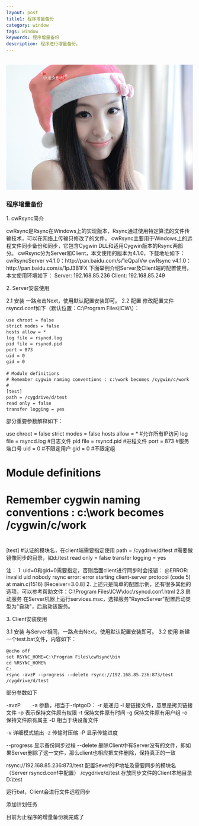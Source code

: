 ```yaml
---
layout: post
title1: 程序增量备份
category: window
tags: window
keywords: 程序增量备份
description: 程序进行增量备份。
---
```

<p><br/><img src='/assets/img/beauty/2015093001.jpg'></p>

<h3>程序增量备份</h3>

<p>1. cwRsync简介</p>
<p>cwRsync是Rsync在Windows上的实现版本，Rsync通过使用特定算法的文件传输技术，可以在网络上传输只修改了的文件。
cwRsync主要用于Windows上的远程文件同步备份和同步，它包含Cygwin DLL和适用Cygwin版本的Rsync两部分。
cwRsync分为Server和Client，本文使用的版本为4.1.0，下载地址如下：
cwRsyncServer v4.1.0：http://pan.baidu.com/s/1eQpaIVw
cwRsync v4.1.0：http://pan.baidu.com/s/1pJ3B1FX
下面举例介绍Server及Client端的配置使用，本文使用环境如下：
Server: 192.168.85.236
Client: 192.168.85.249</p>
<p>2. Server安装使用</p>
<p>
2.1 安装
一路点击Next，使用默认配置安装即可。
2.2 配置
修改配置文件rsyncd.conf如下（默认位置：C:\Program Files\ICW\）：
</p>

	use chroot = false
	strict modes = false
	hosts allow = *
	log file = rsyncd.log
	pid file = rsyncd.pid
	port = 873
	uid = 0
	gid = 0

	# Module definitions
	# Remember cygwin naming conventions : c:\work becomes /cygwin/c/work
	#
	[test]
	path = /cygdrive/d/test
	read only = false
	transfer logging = yes
	
<p>部分重要参数解释如下：</p>

<p>
use chroot = false
strict modes = false
hosts allow = * #允许所有IP访问
log file = rsyncd.log #日志文件
pid file = rsyncd.pid #进程文件
port = 873 #服务端口号
uid = 0 #不限定用户
gid = 0 #不限定组

# Module definitions
# Remember cygwin naming conventions : c:\work becomes /cygwin/c/work
#
[test] #认证的模块名，在client端需要指定使用
path = /cygdrive/d/test #需要做镜像同步的目录，如d:/test
read only = false
transfer logging = yes
</p>

<p>
注：
1. uid=0和gid=0需要指定，否则后面client进行同步时会报错：
@ERROR: invalid uid nobody
rsync error: error starting client-server protocol (code 5) at main.c(1516) [Receiver=3.0.8]
2. 上述只是简单的配置示例，还有很多其他的选项，可以参考帮助文件：C:\Program Files\ICW\doc\rsyncd.conf.html
2.3 启动服务
在Server机器上运行services.msc，选择服务"RsyncServer"配置启动类型为"自动"，后启动该服务。
</p>

<p>3. Client安装使用</p>
<p>
3.1 安装
与Server相同，一路点击Next，使用默认配置安装即可。
3.2 使用
新建一个test.bat文件，内容如下：
</p>

	@echo off
	set RSYNC_HOME=C:\Program Files\cwRsync\bin
	cd %RSYNC_HOME%
	C:
	rsync -avzP --progress --delete rsync://192.168.85.236:873/test /cygdrive/d/test
	
<p>部分参数如下</p>
<p>
-avzP　　
-a 参数，相当于-rlptgoD：
-r 是递归
-l 是链接文件，意思是拷贝链接文件
-p 表示保持文件原有权限
-t 保持文件原有时间
-g 保持文件原有用户组
-o 保持文件原有属主
-D 相当于块设备文件

-v 详细模式输出
-z 传输时压缩
-P 显示传输进度

--progress 显示备份同步过程
--delete 删除Client中有Server没有的文件，即如果Server删除了这一文件，那么client也相应把文件删除，保持真正的一致

rsync://192.168.85.236:873/test 配置Sever的IP地址及需要同步的模块名（Server rsyncd.conf中配置）
/cygdrive/d/test 存放同步文件的Client本地目录D:\test
</p>

<p>运行bat，Client会进行文件远程同步</p>

<p>添加计划任务</p>

<p>目前为止程序的增量备份就完成了</p>
	
	
	
	
	
	